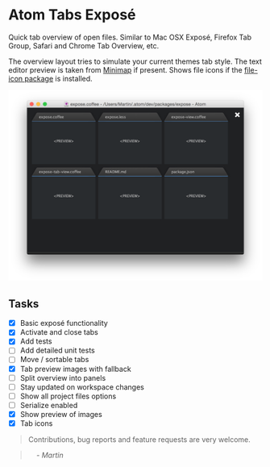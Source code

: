 # Atom Tabs Exposé

Quick tab overview of open files. Similar to Mac OSX Exposé, Firefox Tab Group, Safari and Chrome Tab Overview, etc.

The overview layout tries to simulate your current themes tab style.
The text editor preview is taken from [Minimap](https://github.com/atom-minimap/minimap) if present.
Shows file icons if the [file-icon package](https://github.com/DanBrooker/file-icons) is installed.

![expose-package](/screenshots/preview.png)

## Tasks

- [x] Basic exposé functionality
- [x] Activate and close tabs
- [x] Add tests
- [ ] Add detailed unit tests
- [ ] Move / sortable tabs
- [x] Tab preview images with fallback
- [ ] Split overview into panels
- [ ] Stay updated on workspace changes
- [ ] Show all project files options
- [ ] Serialize enabled
- [x] Show preview of images
- [x] Tab icons

> Contributions, bug reports and feature requests are very welcome.

> &nbsp; &nbsp; _- Martin_
